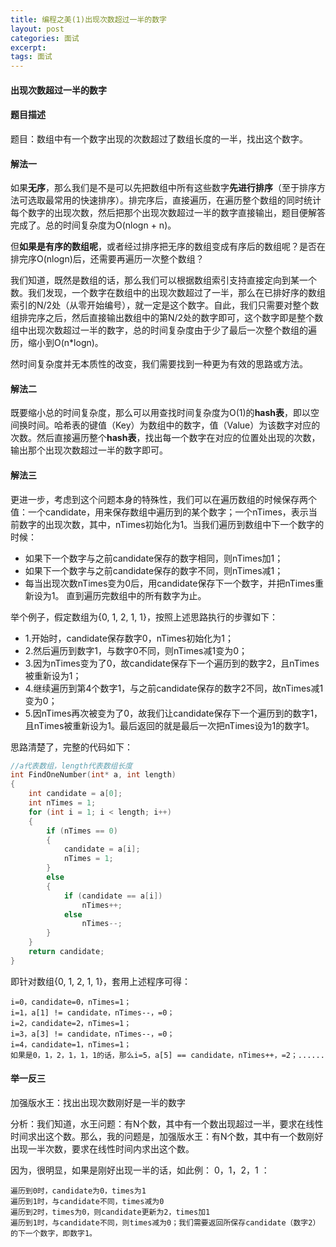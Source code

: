 ```yaml
---
title: 编程之美(1)出现次数超过一半的数字
layout: post
categories: 面试
excerpt: 
tags: 面试
---
```


#### 出现次数超过一半的数字

#### 题目描述

题目：数组中有一个数字出现的次数超过了数组长度的一半，找出这个数字。

#### 解法一

如果**无序**，那么我们是不是可以先把数组中所有这些数字**先进行排序**（至于排序方法可选取最常用的快速排序）。排完序后，直接遍历，在遍历整个数组的同时统计每个数字的出现次数，然后把那个出现次数超过一半的数字直接输出，题目便解答完成了。总的时间复杂度为O(nlogn + n)。

但**如果是有序的数组呢**，或者经过排序把无序的数组变成有序后的数组呢？是否在排完序O(nlogn)后，还需要再遍历一次整个数组？

我们知道，既然是数组的话，那么我们可以根据数组索引支持直接定向到某一个数。我们发现，一个数字在数组中的出现次数超过了一半，那么在已排好序的数组索引的N/2处（从零开始编号），就一定是这个数字。自此，我们只需要对整个数组排完序之后，然后直接输出数组中的第N/2处的数字即可，这个数字即是整个数组中出现次数超过一半的数字，总的时间复杂度由于少了最后一次整个数组的遍历，缩小到O(n*logn)。

然时间复杂度并无本质性的改变，我们需要找到一种更为有效的思路或方法。

#### 解法二

既要缩小总的时间复杂度，那么可以用查找时间复杂度为O(1)的**hash表**，即以空间换时间。哈希表的键值（Key）为数组中的数字，值（Value）为该数字对应的次数。然后直接遍历整个**hash表**，找出每一个数字在对应的位置处出现的次数，输出那个出现次数超过一半的数字即可。

#### 解法三

更进一步，考虑到这个问题本身的特殊性，我们可以在遍历数组的时候保存两个值：一个candidate，用来保存数组中遍历到的某个数字；一个nTimes，表示当前数字的出现次数，其中，nTimes初始化为1。当我们遍历到数组中下一个数字的时候：

- 如果下一个数字与之前candidate保存的数字相同，则nTimes加1；
- 如果下一个数字与之前candidate保存的数字不同，则nTimes减1；
- 每当出现次数nTimes变为0后，用candidate保存下一个数字，并把nTimes重新设为1。 直到遍历完数组中的所有数字为止。

举个例子，假定数组为{0, 1, 2, 1, 1}，按照上述思路执行的步骤如下：

- 1.开始时，candidate保存数字0，nTimes初始化为1；
- 2.然后遍历到数字1，与数字0不同，则nTimes减1变为0；
- 3.因为nTimes变为了0，故candidate保存下一个遍历到的数字2，且nTimes被重新设为1；
- 4.继续遍历到第4个数字1，与之前candidate保存的数字2不同，故nTimes减1变为0；
- 5.因nTimes再次被变为了0，故我们让candidate保存下一个遍历到的数字1，且nTimes被重新设为1。最后返回的就是最后一次把nTimes设为1的数字1。

思路清楚了，完整的代码如下：

```c
//a代表数组，length代表数组长度
int FindOneNumber(int* a, int length)
{
    int candidate = a[0];
    int nTimes = 1;
    for (int i = 1; i < length; i++)
    {
        if (nTimes == 0)
        {
            candidate = a[i];
            nTimes = 1;
        }
        else
        {
            if (candidate == a[i])
                nTimes++;
            else
                nTimes--;
        }
    }
    return candidate;
}
```

即针对数组{0, 1, 2, 1, 1}，套用上述程序可得：

```
i=0，candidate=0，nTimes=1；
i=1，a[1] != candidate，nTimes--，=0；
i=2，candidate=2，nTimes=1；
i=3，a[3] != candidate，nTimes--，=0；
i=4，candidate=1，nTimes=1；
如果是0，1，2，1，1，1的话，那么i=5，a[5] == candidate，nTimes++，=2；......
```

#### 举一反三

加强版水王：找出出现次数刚好是一半的数字

分析：我们知道，水王问题：有N个数，其中有一个数出现超过一半，要求在线性时间求出这个数。那么，我的问题是，加强版水王：有N个数，其中有一个数刚好出现一半次数，要求在线性时间内求出这个数。

因为，很明显，如果是刚好出现一半的话，如此例： 0，1，2，1 ：

```
遍历到0时，candidate为0，times为1
遍历到1时，与candidate不同，times减为0
遍历到2时，times为0，则candidate更新为2，times加1
遍历到1时，与candidate不同，则times减为0；我们需要返回所保存candidate（数字2）的下一个数字，即数字1。
```

